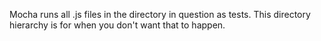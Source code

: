Mocha runs all .js files in the directory in question as tests. This directory hierarchy
is for when you don't want that to happen.

